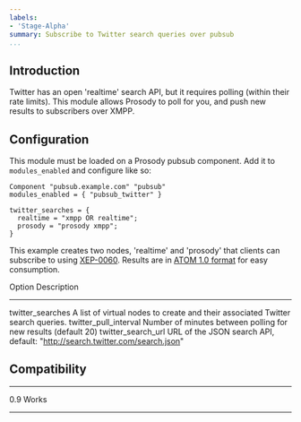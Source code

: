 ```yaml
---
labels:
- 'Stage-Alpha'
summary: Subscribe to Twitter search queries over pubsub
...
```


Introduction
------------

Twitter has an open 'realtime' search API, but it requires polling
(within their rate limits). This module allows Prosody to poll for you,
and push new results to subscribers over XMPP.

Configuration
-------------

This module must be loaded on a Prosody pubsub component. Add it to
`modules_enabled` and configure like so:

    Component "pubsub.example.com" "pubsub"
    modules_enabled = { "pubsub_twitter" }

    twitter_searches = {
      realtime = "xmpp OR realtime";
      prosody = "prosody xmpp";
    }

This example creates two nodes, 'realtime' and 'prosody' that clients
can subscribe to using
[XEP-0060](http://xmpp.org/extensions/xep-0060.html). Results are in
[ATOM 1.0 format](http://atomenabled.org/) for easy consumption.

  Option                    Description
  ------------------------- --------------------------------------------------------------------------------
  twitter\_searches         A list of virtual nodes to create and their associated Twitter search queries.
  twitter\_pull\_interval   Number of minutes between polling for new results (default 20)
  twitter\_search\_url      URL of the JSON search API, default: "http://search.twitter.com/search.json"

Compatibility
-------------

  ----- -------
  0.9   Works
  ----- -------

